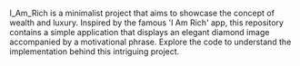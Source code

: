 I_Am_Rich is a minimalist project that aims to showcase the concept of wealth and luxury. Inspired by the famous 'I Am Rich' app, this repository contains a simple application that displays an elegant diamond image accompanied by a motivational phrase. Explore the code to understand the implementation behind this intriguing project.
